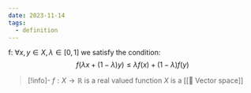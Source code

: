 ```yaml
---
date: 2023-11-14
tags:
  - definition
---
```

f: $\forall x,y \in X, \lambda \in [0,1]$ we satisfy the condition:
$$f(\lambda x + ( 1- \lambda ) y ) \leq \lambda f(x) + ( 1-\lambda ) f(y)$$

>[!info]-
> $f: X \rightarrow \mathbb{R}$ is a real valued function
> $X$ is a [[📘 Vector space]]